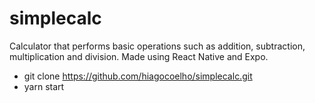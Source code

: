 # simplecalc
Calculator that performs basic operations such as addition, subtraction, multiplication and division. Made using React Native and Expo.

* git clone https://github.com/hiagocoelho/simplecalc.git 
* yarn start
